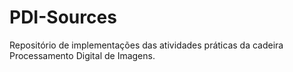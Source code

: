 # PDI-Sources #

Repositório de implementações das atividades práticas da cadeira Processamento Digital de Imagens.
